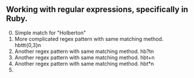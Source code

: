 Working with regular expressions, specifically in Ruby.
---
0. Simple match for \"Holberton\"
1. More complicated regex pattern with same matching method. hbttt{0,3}n
2. Another regex pattern with same matching method. hb?tn
3. Another regex pattern with same matching method. hbt+n
4. Another regex pattern with same matching method. hbt*n
5.